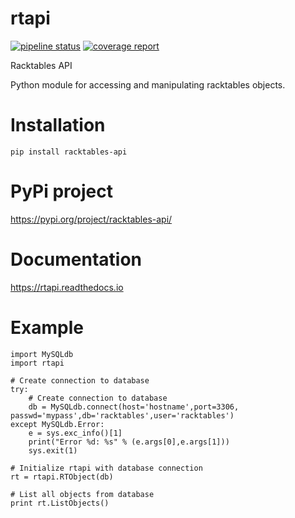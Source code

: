 # rtapi
[![pipeline status](https://gitlab.com/rvojcik/rtapi/badges/master/pipeline.svg)](https://gitlab.com/rvojcik/rtapi/commits/master) [![coverage report](https://gitlab.com/rvojcik/rtapi/badges/master/coverage.svg)](https://gitlab.com/rvojcik/rtapi/commits/master)

Racktables API

Python module for accessing and manipulating racktables objects.

# Installation

    pip install racktables-api
    
# PyPi project

https://pypi.org/project/racktables-api/

# Documentation

https://rtapi.readthedocs.io

# Example


    import MySQLdb
    import rtapi

    # Create connection to database
    try:
        # Create connection to database
        db = MySQLdb.connect(host='hostname',port=3306, passwd='mypass',db='racktables',user='racktables')
    except MySQLdb.Error:
        e = sys.exc_info()[1]
        print("Error %d: %s" % (e.args[0],e.args[1]))
        sys.exit(1)

    # Initialize rtapi with database connection
    rt = rtapi.RTObject(db)

    # List all objects from database
    print rt.ListObjects()


